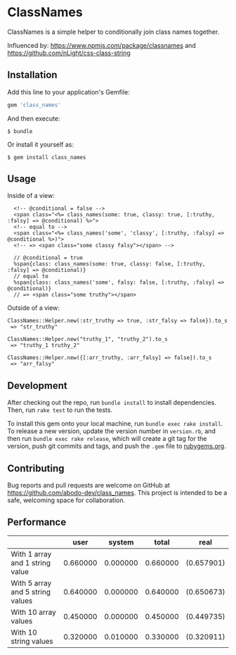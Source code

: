 # ClassNames

ClassNames is a simple helper to conditionally join class names together.

Influenced by: https://www.npmjs.com/package/classnames and https://github.com/nLight/css-class-string

## Installation

Add this line to your application's Gemfile:

```ruby
gem 'class_names'
```

And then execute:

    $ bundle

Or install it yourself as:

    $ gem install class_names

## Usage

Inside of a view:

```html+erb
  <!-- @conditional = false -->
  <span class="<%= class_names(some: true, classy: true, [:truthy, :falsy] => @conditional) %>">
  <!-- equal to -->
  <span class="<%= class_names('some', 'classy', [:truthy, :falsy] => @conditional %>)">
  <!-- => <span class="some classy falsy"></span> -->
```

```haml
  // @conditional = true
  %span{class: class_names(some: true, classy: false, [:truthy, :falsy] => @conditional)}
  // equal to
  %span{class: class_names('some', falsy: false, [:truthy, :falsy] => @conditional)}
  // => <span class="some truthy"></span>
```

Outside of a view:

```
ClassNames::Helper.new(:str_truthy => true, :str_falsy => false}).to_s
 => "str_truthy" 

ClassNames::Helper.new("truthy_1", "truthy_2").to_s
 => "truthy_1 truthy_2"

ClassNames::Helper.new({[:arr_truthy, :arr_falsy] => false}).to_s
 => "arr_falsy" 
```

## Development

After checking out the repo, run `bundle install` to install dependencies. Then, run `rake test` to run the tests.

To install this gem onto your local machine, run `bundle exec rake install`. To release a new version, update the version number in `version.rb`, and then run `bundle exec rake release`, which will create a git tag for the version, push git commits and tags, and push the `.gem` file to [rubygems.org](https://rubygems.org).

## Contributing

Bug reports and pull requests are welcome on GitHub at https://github.com/abodo-dev/class_names. This project is intended to be a safe, welcoming space for collaboration.

## Performance

|                                  | user     | system   | total    | real        |
|----------------------------------|----------|----------|----------|-------------|
| With 1 array and 1 string value  | 0.660000 | 0.000000 | 0.660000 | (0.657901)  |
| With 5 array and 5 string values | 0.640000 | 0.000000 | 0.640000 | (0.650673)  |
| With 10 array values             | 0.450000 | 0.000000 | 0.450000 | (0.449735)  |
| With 10 string values            | 0.320000 | 0.010000 | 0.330000 | (0.320911)  |

